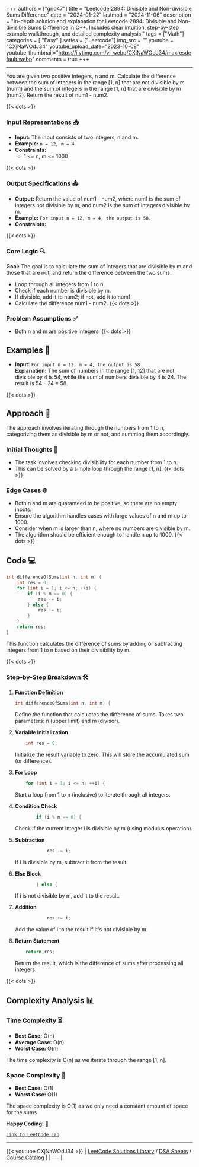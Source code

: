 
+++
authors = ["grid47"]
title = "Leetcode 2894: Divisible and Non-divisible Sums Difference"
date = "2024-01-22"
lastmod = "2024-11-06"
description = "In-depth solution and explanation for Leetcode 2894: Divisible and Non-divisible Sums Difference in C++. Includes clear intuition, step-by-step example walkthrough, and detailed complexity analysis."
tags = ["Math"]
categories = [
    "Easy"
]
series = ["Leetcode"]
img_src = ""
youtube = "CXjNaWOdJ34"
youtube_upload_date="2023-10-08"
youtube_thumbnail="https://i.ytimg.com/vi_webp/CXjNaWOdJ34/maxresdefault.webp"
comments = true
+++



---
You are given two positive integers, n and m. Calculate the difference between the sum of integers in the range [1, n] that are not divisible by m (num1) and the sum of integers in the range [1, n] that are divisible by m (num2). Return the result of num1 - num2.
<!--more-->
{{< dots >}}
### Input Representations 📥
- **Input:** The input consists of two integers, n and m.
- **Example:** `n = 12, m = 4`
- **Constraints:**
	- 1 <= n, m <= 1000

{{< dots >}}
### Output Specifications 📤
- **Output:** Return the value of num1 - num2, where num1 is the sum of integers not divisible by m, and num2 is the sum of integers divisible by m.
- **Example:** `For input n = 12, m = 4, the output is 58.`
- **Constraints:**

{{< dots >}}
### Core Logic 🔍
**Goal:** The goal is to calculate the sum of integers that are divisible by m and those that are not, and return the difference between the two sums.

- Loop through all integers from 1 to n.
- Check if each number is divisible by m.
- If divisible, add it to num2; if not, add it to num1.
- Calculate the difference num1 - num2.
{{< dots >}}
### Problem Assumptions ✅
- Both n and m are positive integers.
{{< dots >}}
## Examples 🧩
- **Input:** `For input n = 12, m = 4, the output is 58.`  \
  **Explanation:** The sum of numbers in the range [1, 12] that are not divisible by 4 is 54, while the sum of numbers divisible by 4 is 24. The result is 54 - 24 = 58.

{{< dots >}}
## Approach 🚀
The approach involves iterating through the numbers from 1 to n, categorizing them as divisible by m or not, and summing them accordingly.

### Initial Thoughts 💭
- The task involves checking divisibility for each number from 1 to n.
- This can be solved by a simple loop through the range [1, n].
{{< dots >}}
### Edge Cases 🌐
- Both n and m are guaranteed to be positive, so there are no empty inputs.
- Ensure the algorithm handles cases with large values of n and m up to 1000.
- Consider when m is larger than n, where no numbers are divisible by m.
- The algorithm should be efficient enough to handle n up to 1000.
{{< dots >}}
## Code 💻
```cpp
int differenceOfSums(int n, int m) {
    int res = 0;
    for (int i = 1; i <= n; ++i) {
        if (i % m == 0) {
            res -= i;
        } else {
            res += i;
        }
    }
    return res;
}
```

This function calculates the difference of sums by adding or subtracting integers from 1 to n based on their divisibility by m.

{{< dots >}}
### Step-by-Step Breakdown 🛠️
1. **Function Definition**
	```cpp
	int differenceOfSums(int n, int m) {
	```
	Define the function that calculates the difference of sums. Takes two parameters: n (upper limit) and m (divisor).

2. **Variable Initialization**
	```cpp
	    int res = 0;
	```
	Initialize the result variable to zero. This will store the accumulated sum (or difference).

3. **For Loop**
	```cpp
	    for (int i = 1; i <= n; ++i) {
	```
	Start a loop from 1 to n (inclusive) to iterate through all integers.

4. **Condition Check**
	```cpp
	        if (i % m == 0) {
	```
	Check if the current integer i is divisible by m (using modulus operation).

5. **Subtraction**
	```cpp
	            res -= i;
	```
	If i is divisible by m, subtract it from the result.

6. **Else Block**
	```cpp
	        } else {
	```
	If i is not divisible by m, add it to the result.

7. **Addition**
	```cpp
	            res += i;
	```
	Add the value of i to the result if it's not divisible by m.

8. **Return Statement**
	```cpp
	    return res;
	```
	Return the result, which is the difference of sums after processing all integers.

{{< dots >}}
## Complexity Analysis 📊
### Time Complexity ⏳
- **Best Case:** O(n)
- **Average Case:** O(n)
- **Worst Case:** O(n)

The time complexity is O(n) as we iterate through the range [1, n].

### Space Complexity 💾
- **Best Case:** O(1)
- **Worst Case:** O(1)

The space complexity is O(1) as we only need a constant amount of space for the sums.

**Happy Coding! 🎉**


[`Link to LeetCode Lab`](https://leetcode.com/problems/divisible-and-non-divisible-sums-difference/description/)

---
{{< youtube CXjNaWOdJ34 >}}
| [LeetCode Solutions Library](https://grid47.xyz/leetcode/) / [DSA Sheets](https://grid47.xyz/sheets/) / [Course Catalog](https://grid47.xyz/courses/) |
| --- |
